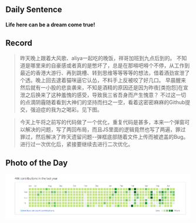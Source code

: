 ## Daily Sentence
#### Life here can be a dream come true!

## Record
> 昨天晚上跟着大风歌、aliya一起吃的晚饭，祥哥加班到九点后到的。
> 不知道是哪里来的自豪感或者真的是憋坏了，总是在那嘚吧嘚个不停，从工作到最近的香港大游行、再到跳槽、转到思维等等等等的想法，借着酒劲宣泄了个透。晚上回去逮着猫咪逼它认怂，不料手上反被咬了好几口。
> 早晨醒来然后就有一小股的悲哀袭来，不知是酒精的原因还是因为昨夜[类抱怨]在宣泄之后换来了这种羞愧的感受，导致我三省吾身而产生愧意？
> 不过这一切的点滴阴霾随着看到大神们的坚持而扫之一空，看着这密密麻麻的Github提交，强迫症的我为之喝彩。见下图。

> 今天上午将之前写的代码做了一个优化，重复代码是甚多，本来一个弹窗可以解决的问题，写了两回布局，而且JS里面的逻辑竟然也写了两遍，罪过罪过，然后解决了昨天遗留问题--弹框底部随着文件上传而被遮盖的Bug。进行过一次优化后，紧接要继续去进行二次优化。

##  Photo of the Day
![牛人](https://github.com/liugezhou/liugezhouImage/blob/master/Diary/0621/weekly.png)